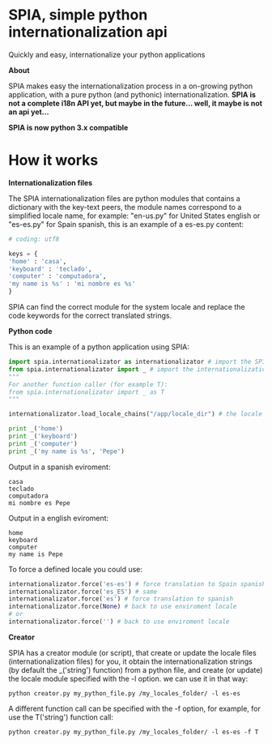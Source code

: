 **SPIA, simple python internationalization api**
================

Quickly and easy, internationalize your python applications

**About**

SPIA makes easy the internationalization process in a on-growing python application, with a pure python (and pythonic) internationalization.
**SPIA is not a complete i18n API yet, but maybe in the future... well, it maybe is not an api yet...**

**SPIA is now python 3.x compatible**

How it works
================

**Internationalization files**

The SPIA internationalization files are python modules that contains a dictionary with the key-text peers, the module names correspond to a simplified locale name, for example: "en-us.py" for United States english or "es-es.py" for Spain spanish, this is an example of a es-es.py content:

```python
# coding: utf8

keys = {
'home' : 'casa',
'keyboard' : 'teclado',
'computer' : 'computadora',
'my name is %s' : 'mi nombre es %s'
}
```
SPIA can find the correct module for the system locale and replace the code keywords for the correct translated strings.

**Python code**

This is an example of a python application using SPIA:

```python
import spia.internationalizator as internationalizator # import the SPIA internationalizator
from spia.internationalizator import _ # import the internationalization function, IN THIS CASE: _()
"""
For another function caller (for example T):
from spia.internationalizator import _ as T
"""

internationalizator.load_locale_chains("/app/locale_dir") # the locale dir contains the internationalization files

print _('home')
print _('keyboard')
print _('computer')
print _('my name is %s', 'Pepe')
```
Output in a spanish eviroment:
```
casa
teclado
computadora
mi nombre es Pepe
```
Output in a english eviroment:
```
home
keyboard
computer
my name is Pepe
```

To force a defined locale you could use:
```python
internationalizator.force('es-es') # force translation to Spain spanish
internationalizator.force('es_ES') # same
internationalizator.force('es') # force translation to spanish
internationalizator.force(None) # back to use enviroment locale
# or
internationalizator.force('') # back to use enviroment locale
```

**Creator**

SPIA has a creator module (or script), that create or update the locale files (internationalization files) for you, it obtain the internationalization strings (by default the _('string') function) from a python file, and create (or update) the locale module specified with the -l option. we can use it in that way:

    python creator.py my_python_file.py /my_locales_folder/ -l es-es

A different function call can be specified with the -f option, for example, for use the T('string') function call:

    python creator.py my_python_file.py /my_locales_folder/ -l es-es -f T

